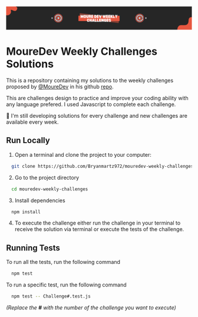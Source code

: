 ![MoureDev Weekly Challenges banner](mouredev-weekly-challenges-banner.png)

# MoureDev Weekly Challenges Solutions

This is a repository containing my solutions to the weekly challenges proposed by [@MoureDev](https://mouredev.com/) in his github [repo](https://github.com/mouredev/Weekly-Challenge-2022-Kotlin).

This are challenges design to practice and improve your coding ability with any language prefered. I used Javascript to complete each challenge.

🚧 I'm still developing solutions for every challenge and new challenges are available every week.

## Run Locally

1. Open a terminal and clone the project to your computer:

```bash
  git clone https://github.com/Bryanmartz972/mouredev-weekly-challenges.git
```

2. Go to the project directory

```bash
  cd mouredev-weekly-challenges
```

3. Install dependencies

```bash
  npm install
```

4. To execute the challenge either run the challenge in your terminal to receive the solution via terminal or execute the tests of the challenge.

## Running Tests

To run all the tests, run the following command

```bash
  npm test
```

To run a specific test, run the following command

```bash
  npm test -- Challenge#.test.js
```

_(Replace the **#** with the number of the challenge you want to execute)_
